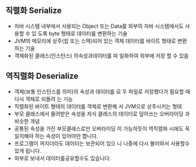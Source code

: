 ## 직렬화 Serialize
- 자바 시스템 내부에서 사용되는 Object 또는
 Data를 외부의 자바 시스템에서도 사용할 수 있
 도록 byte 형태로 데이터를 변환하는 기술
- JVM의 메모리에 상주(힙 또는 스택)되어 있는
 객체 데이터를 바이트 형태로 변환 하는 기술
- 객체화된 클래스(인스턴스) 의속성과데이터를 파
 일화하여 외부에 저장 할 수 있음

## 역직렬화 Deserialize
- 객체(보통 인스턴스를 의미)의 속성과 데이터를 모
 두 파일로 저장했다가 필요할 때 다시 객체로 되돌려
 는 기능
- 직렬화된 바이트 형태의 데이터를 객체로 변환해
 서 JVM으로 상주시키는 형태
- 부모 클래스에서 물려받은 속성을 자식 클래스의
 데이터로 덮어쓰는 오버라이딩 과 비슷한 개념
- 공통된 속성을 가진 부모클래스로만 오버라이딩
 이 가능하듯이 역직렬화 시에도 꼭 일치해야 하는
 속성이 있어야만 합니다.
- 프로그램이 꺼지더라도 데이터는 보관되어 있으
 니 나중에 다시 불러와서 사용할수 있게 됩니다.
- 외부로 보내서 데이터를공유할수도 있습니다.
